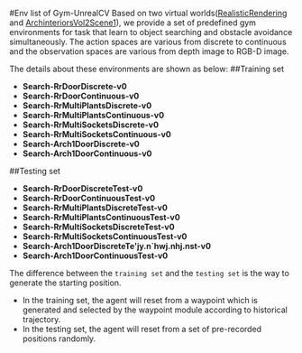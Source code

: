 #Env list of Gym-UnrealCV
Based on two virtual worlds([RealisticRendering](https://s3-us-west-1.amazonaws.com/unreal-rl/RealisticRendering_RL_3.10.zip) and [ArchinteriorsVol2Scene1](https://s3-us-west-1.amazonaws.com/unreal-rl/ArchinteriorsVol2Scene1.zip)),
we provide a set of predefined gym environments for task that learn to object searching and obstacle avoidance simultaneously.
The action spaces are various from discrete to continuous and the observation spaces are various from depth image to RGB-D image.

The details about these environments are shown as below:
##Training set
- **Search-RrDoorDiscrete-v0**
- **Search-RrDoorContinuous-v0**
- **Search-RrMultiPlantsDiscrete-v0**
- **Search-RrMultiPlantsContinuous-v0**
- **Search-RrMultiSocketsDiscrete-v0**
- **Search-RrMultiSocketsContinuous-v0**
- **Search-Arch1DoorDiscrete-v0**
- **Search-Arch1DoorContinuous-v0**

##Testing set
- **Search-RrDoorDiscreteTest-v0**
- **Search-RrDoorContinuousTest-v0**
- **Search-RrMultiPlantsDiscreteTest-v0**
- **Search-RrMultiPlantsContinuousTest-v0**
- **Search-RrMultiSocketsDiscreteTest-v0**
- **Search-RrMultiSocketsContinuousTest-v0**
- **Search-Arch1DoorDiscreteTe'jy.n`hwj.nhj.nst-v0**
- **Search-Arch1DoorContinuousTest-v0**

The difference between the ```training set``` and the ```testing set``` is
the way to generate the starting position.
- In the training set, the agent will reset from a waypoint which is generated and selected by the waypoint module according to historical trajectory.
- In the testing set, the agent will reset from a set of pre-recorded positions randomly.